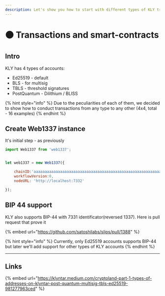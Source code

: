 ```yaml
---
description: Let's show you how to start with different types of KLY transactions
---
```


# 🟠 Transactions and smart-contracts

## Intro

KLY has 4 types of accounts:

* Ed25519 - default
* BLS - for multisig
* TBLS - threshold signatures
* PostQuantum - Dilithium / BLISS

{% hint style="info" %}
Due to the peculiarities of each of them, we decided to show how to conduct transactions from any type to any other (4x4, total - 16 examples)
{% endhint %}

##

## Create Web1337 instance

It's initial step - as previously

```javascript
import Web1337 from 'web1337';


let web1337 = new Web1337({

    chainID:'aaaaaaaaaaaaaaaaaaaaaaaaaaaaaaaaaaaaaaaaaaaaaaaaaaaaaaaaaaaaaaaa',
    workflowVersion:0,
    nodeURL: 'http://localhost:7332'

});
```



## BIP 44 support

KLY also supports BIP-44 with 7331 identificator(reversed 1337). Here is pull request that prove it

{% embed url="https://github.com/satoshilabs/slips/pull/1388" %}

{% hint style="info" %}
Currently, only Ed25519 accounts supports BIP-44 but later we'll add support for other types of KLY accounts
{% endhint %}

***

## Links

{% embed url="https://klyntar.medium.com/cryptoland-part-1-types-of-addresses-on-klyntar-post-quantum-multisig-tbls-ed25519-981277963ced" %}

